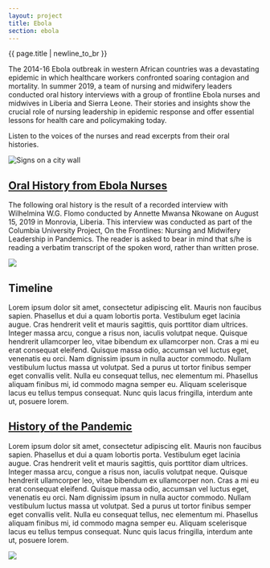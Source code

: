 ```yaml
---
layout: project
title: Ebola
section: ebola
---
```


<div class="banner container-fluid">
  <div class="row">
    <div class="col-md-6">
      <div class="page-title">
        <span class='page-title-text'>{{ page.title | newline_to_br }}</span>
      </div>
      <div class="banner-text">
           <p>The 2014-16 Ebola outbreak in western African countries was a devastating epidemic in which healthcare workers confronted soaring contagion and mortality.  In summer 2019, a team of nursing and midwifery leaders conducted oral history interviews with a group of frontline Ebola nurses and midwives in Liberia and Sierra Leone. Their stories and insights show the crucial role of nursing leadership in epidemic response and offer essential lessons for health care and policymaking today.</p>
           <p>Listen to the voices of the nurses and read excerpts from their oral histories.</p>
         </div>
    </div>
    <div class='banner-image-right col-md-6'>
      <img src="{{site.baseurl}}/img/home.jpg" class="img-fluid" alt="Signs on a city wall">
    </div>
  </div>
</div>    
<div class='main'>
    <div class='content container'>
    <div class="row justify-content-center">
      <div class="col-md-5">
      <h2><a href="{{site.baseurl}}/ebola/collection/">Oral History from Ebola Nurses</a></h2>
      <p>The following oral history is the result of a recorded interview with Wilhelmina W.G. Flomo conducted by Annette Mwansa Nkowane on August 15, 2019 in Monrovia, Liberia. This interview was conducted as part of the Columbia University Project, On the Frontlines: Nursing and Midwifery Leadership in Pandemics. The reader is asked to bear in mind that s/he is reading a verbatim transcript of the spoken word, rather than written prose.</p>
      </div>
      <div class="col-md-5">
        <img src="{{site.baseurl}}/img/home-face-a.png">
      </div>
    </div>
    <div class="row justify-content-center">
      <div class="col-md-5">
        <h2>Timeline</h2>
        <p>Lorem ipsum dolor sit amet, consectetur adipiscing elit. Mauris non faucibus sapien. Phasellus et dui a quam lobortis porta. Vestibulum eget lacinia augue. Cras hendrerit velit et mauris sagittis, quis porttitor diam ultrices. Integer massa arcu, congue a risus non, iaculis volutpat neque. Quisque hendrerit ullamcorper leo, vitae bibendum ex ullamcorper non. Cras a mi eu erat consequat eleifend. Quisque massa odio, accumsan vel luctus eget, venenatis eu orci. Nam dignissim ipsum in nulla auctor commodo. Nullam vestibulum luctus massa ut volutpat. Sed a purus ut tortor finibus semper eget convallis velit. Nulla eu consequat tellus, nec elementum mi. Phasellus aliquam finibus mi, id commodo magna semper eu. Aliquam scelerisque lacus eu tellus tempus consequat. Nunc quis lacus fringilla, interdum ante ut, posuere lorem.</p>
        </div>
        <div class="col-md-5">
        </div>
      </div>
    <div class="row justify-content-center">
      <div class="col-md-5">
        <h2><a href="{{site.baseurl}}/ebola/history/">History of the Pandemic</a></h2>
        <p>Lorem ipsum dolor sit amet, consectetur adipiscing elit. Mauris non faucibus sapien. Phasellus et dui a quam lobortis porta. Vestibulum eget lacinia augue. Cras hendrerit velit et mauris sagittis, quis porttitor diam ultrices. Integer massa arcu, congue a risus non, iaculis volutpat neque. Quisque hendrerit ullamcorper leo, vitae bibendum ex ullamcorper non. Cras a mi eu erat consequat eleifend. Quisque massa odio, accumsan vel luctus eget, venenatis eu orci. Nam dignissim ipsum in nulla auctor commodo. Nullam vestibulum luctus massa ut volutpat. Sed a purus ut tortor finibus semper eget convallis velit. Nulla eu consequat tellus, nec elementum mi. Phasellus aliquam finibus mi, id commodo magna semper eu. Aliquam scelerisque lacus eu tellus tempus consequat. Nunc quis lacus fringilla, interdum ante ut, posuere lorem.</p>
        </div>
        <div class="col-md-5">
          <img src="{{site.baseurl}}/img/home-face-b.png">
        </div>
      </div>
    </div>
  </div>
</div>
